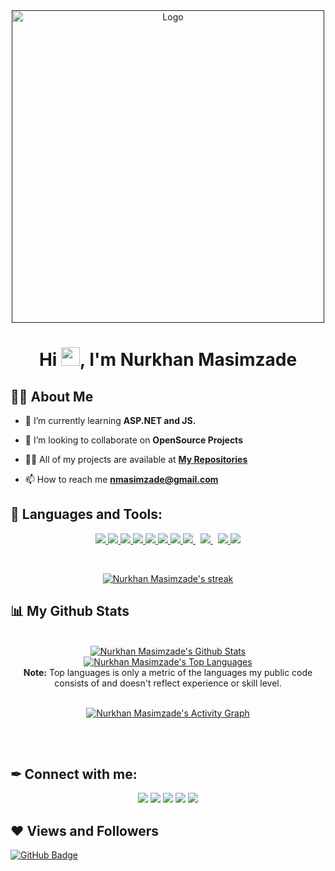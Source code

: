 <div align="center">
  <a href="">
    <img src="https://imgyukle.com/f/2021/12/20/kdjecb.jpg" alt="Logo" width="500" height="auto">
  </a>


<h1 align="center">Hi <img src="https://raw.githubusercontent.com/MartinHeinz/MartinHeinz/master/wave.gif" width="30px">, I'm Nurkhan Masimzade</h1>
<div align="start">

## 🙋‍♂️ About Me

- 🌱 I’m currently learning **ASP.NET and JS.**

- 👯 I’m looking to collaborate on **OpenSource Projects**

- 👨‍💻 All of my projects are available at **[My Repositories](https://github.com/nurxan02?tab=repositories)**

- 📫 How to reach me **nmasimzade@gmail.com**

## 🚀 Languages and Tools:

<p align="center"> 
    <a href="https://developer.mozilla.org/en-US/docs/Web/JavaScript" target="_blank"> <img src="https://img.icons8.com/color/48/000000/javascript.png"/> </a> 
    <a href="https://www.w3schools.com/html/default.asp" target="_blank"> <img src="https://img.icons8.com/color/48/000000/html-5.png"/> </a> 
    <a href="https://www.w3schools.com/css/" target="_blank"> <img src="https://img.icons8.com/color/48/000000/css3.png"/> </a> 
    <a href="https://getbootstrap.com" target="_blank"> <img src="https://img.icons8.com/color/48/000000/bootstrap.png"/> </a> 
    <a href="https://www.python.org" target="_blank"> <img src="https://img.icons8.com/color/48/000000/python.png"/> </a>
    <a href="https://sass-lang.com/" target="_blank"> <img src="https://img.icons8.com/color/48/000000/sass-avatar.png"/> </a>
    <a href="https://azure.microsoft.com/en-us/" target="_blank"> <img src="https://img.icons8.com/fluency/48/000000/azure-1.png"/> </a>
    <a style="padding-right:8px;" href="https://docs.microsoft.com/en-us/dotnet/csharp/" target="_blank"> <img src="https://img.icons8.com/color/48/000000/c-sharp-logo.png"/> </a> 
    <a style="padding-right:8px;" href="https://www.mysql.com/" target="_blank"> <img src="https://img.icons8.com/fluent/50/000000/mysql-logo.png"/> </a>
    <a href="https://firebase.google.com/" target="_blank"> <img src="https://img.icons8.com/color/48/000000/firebase.png"/> </a>    
    <a href="https://git-scm.com/" target="_blank"> <img src="https://img.icons8.com/color/48/000000/git.png"/> </a> 
    
</p>
  
  </br>
  
  <p align="center">
    <a href="https://github.com/SubhamRaoniar28/github-readme-streak-stats">
        <img title="🔥 Get streak stats for your profile at git.io/streak-stats" alt="Nurkhan Masimzade's streak" src="https://github-readme-streak-stats.herokuapp.com/?user=nurxan02&theme=black-ice&hide_border=true&stroke=0000&background=060A0CD0"/>
    </a>
</p>

  ## 📊 My Github Stats
<div align="center">
  

  <br/>
    <a href="https://github.com/SubhamRaoniar28/github-readme-stats"><img alt="Nurkhan Masimzade's Github Stats" src="https://github-readme-stats.vercel.app/api?username=nurxan02&show_icons=true&count_private=true&theme=react&hide_border=true&bg_color=0D1117" /></a>
  <a href="https://github.com/SubhamRaoniar28/github-readme-stats"><img alt="Nurkhan Masimzade's Top Languages" src="https://github-readme-stats.vercel.app/api/top-langs/?username=nurxan02&langs_count=8&count_private=true&layout=compact&theme=react&hide_border=true&bg_color=0D1117" /></a>
  <br/>
  <b>Note:</b> Top languages is only a metric of the languages my public code consists of and doesn't reflect experience or skill level.


<br/>
<br/>

<a href="https://github.com/SubhamRaoniar28/github-readme-activity-graph"><img alt="Nurkhan Masimzade's Activity Graph" src="https://activity-graph.herokuapp.com/graph?username=nurxan02&bg_color=0D1117&color=5BCDEC&line=5BCDEC&point=FFFFFF&hide_border=true" /></a>

<br/>
<br/>
<div align="start">

## ✒ Connect with me:
<p align="center">
<div align="center">
  

<a href = "https://www.linkedin.com/in/nurxan-masimzade-b210261a3"><img src="https://img.icons8.com/fluent/48/000000/linkedin.png"/></a>
<a href = "https://twitter.com/thenurkhan"><img src="https://img.icons8.com/fluent/48/000000/twitter.png"/></a>
<a href = "https://www.instagram.com/nurxan02/"><img src="https://img.icons8.com/fluent/48/000000/instagram-new.png"/></a>
<a href = "https://www.facebook.com/Mr.Nurkhan"><img src="https://img.icons8.com/fluent/48/000000/facebook-new.png"/></a>
<a href = "mailto:nmasimzade@gmail.com"><img src="https://img.icons8.com/fluent/48/000000/gmail-new.png"/></a>

</p>
<div align="start">

## ❤ Views and Followers
<a href="https://github.com/nurxan02?tab=followers"><img src="https://img.shields.io/github/followers/SubhamRaoniar28?label=Followers&style=social" alt="GitHub Badge"></a>
